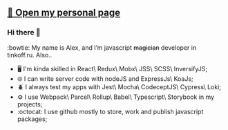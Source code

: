 ## [🚀 Open my personal page ](https://anissoft.github.io/)

### Hi there 👋

:bowtie: My name is Alex, and I’m javascript ~~magician~~ developer in tinkoff.ru. Also..
- :desktop_computer: I'm kinda skilled in React\ Redux\ Mobx\ JSS\ SCSS\ InversifyJS;
- :globe_with_meridians: I can write server code with nodeJS and ExpressJs\ KoaJs;
- :beetle: I always test my apps with Jest\ Mocha\ CodeceptJS\ Cypress\ Loki;
- :gear: I use Webpack\ Parcel\ Rollup\ Babel\ Typescript\ Storybook in my projects;
- :octocat: I use github mostly to store, work and publish javascript packages;

